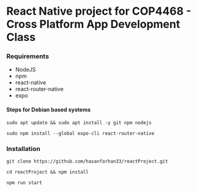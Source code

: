 # React Native project for COP4468 - Cross Platform App Development Class

### Requirements
- NodeJS
- npm
- react-native
- react-router-native
- expo

#### Steps for Debian based systems
`sudo apt update && sudo apt install -y git npm nodejs`

`sudo npm install --global expo-cli react-router-native`

### Installation
`git clone https://github.com/hasanfarhan33/reactProject.git`

`cd reactProject && npm install`

`npm run start`

